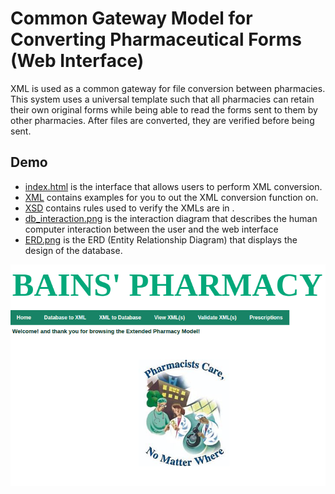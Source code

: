 # Common Gateway Model for Converting Pharmaceutical Forms (Web Interface)

XML is used as a common gateway for file conversion between pharmacies.
This system uses a universal template such that all pharmacies can retain their own original forms while being able to read the forms sent to them by other pharmacies.
After files are converted, they are verified before being sent.

## Demo
+ [index.html](http://htmlpreview.github.io/?https://github.com/aya49/CommonGatewayPharmaceutical-project/blob/master/demo/index.html) is the interface that allows users to perform XML conversion.
+ [XML](./XML) contains examples for you to out the XML conversion function on.
+ [XSD](./XSD) contains rules used to verify the XMLs are in .
+ [db_interaction.png](./db_interaction.png) is the interaction diagram that describes the human computer interaction between the user and the web interface
+ [ERD.png](./ERD.png) is the ERD (Entity Relationship Diagram) that displays the design of the database.

![screenshot.png](./screenshot.png)

